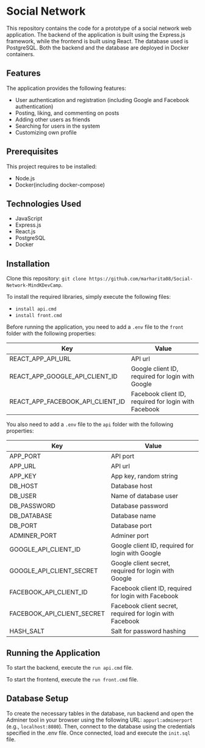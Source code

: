 # Social Network

This repository contains the code for a prototype of a social network web application. The backend of the application is built using the Express.js framework, while the frontend is built using React. The database used is PostgreSQL. Both the backend and the database are deployed in Docker containers.

## Features
The application provides the following features:
  - User authentication and registration (including Google and Facebook authentication)
  - Posting, liking, and commenting on posts
  - Adding other users as friends
  - Searching for users in the system
  - Customizing own profile


## Prerequisites
This project requires to be installed:
  - Node.js
  - Docker(including docker-compose)

## Technologies Used

 - JavaScript
 - Express.js
 - React.js
 - PostgreSQL
 - Docker

## Installation

Clone this repository: `git clone https://github.com/marharita08/Social-Network-MindKDevCamp`.

To install the required libraries, simply execute the following files:
  - `install api.cmd`
  - `install front.cmd`

Before running the application, you need to add a `.env` file to the `front` folder with the following properties:

| Key                              | Value                                                |    
|----------------------------------|------------------------------------------------------|
| REACT_APP_API_URL                | API url                                              |
| REACT_APP_GOOGLE_API_CLIENT_ID   | Google client ID, required for login with Google     |
| REACT_APP_FACEBOOK_API_CLIENT_ID | Facebook client ID, required for login with Facebook |                                                                                                               |

You also need to add a `.env` file to the `api` folder with the following properties:

| Key                        | Value                                                    |    
|----------------------------|----------------------------------------------------------|
| APP_PORT                   | API port                                                 |
| APP_URL                    | API url                                                  |
| APP_KEY                    | App key, random string                                   | 
| DB_HOST                    | Database host                                            |
| DB_USER                    | Name of database user                                    |
| DB_PASSWORD                | Database password                                        |
| DB_DATABASE                | Database name                                            |
| DB_PORT                    | Database port                                            |
| ADMINER_PORT               | Adminer port                                             |  
| GOOGLE_API_CLIENT_ID       | Google client ID, required for login with Google         |
| GOOGLE_API_CLIENT_SECRET   | Google client secret, required for login with Google     |
| FACEBOOK_API_CLIENT_ID     | Facebook client ID, required for login with Facebook     |
| FACEBOOK_API_CLIENT_SECRET | Facebook client secret, required for login with Facebook |
| HASH_SALT                  | Salt for password hashing                                |

## Running the Application

To start the backend, execute the `run api.cmd` file.

To start the frontend, execute the `run front.cmd` file.

## Database Setup

To create the necessary tables in the database, run backend and open the Adminer tool in your browser using the following URL: `appurl:adminerport` (e.g., `localhost:8080`). 
Then, connect to the database using the credentials specified in the .env file. 
Once connected, load and execute the `init.sql` file.